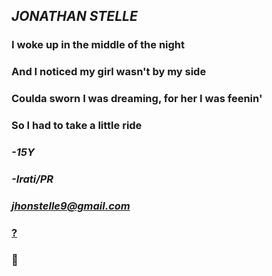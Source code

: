 ## ***JONATHAN STELLE***

### I woke up in the middle of the night
### And I noticed my girl wasn't by my side
### Coulda sworn I was dreaming, for her I was feenin'
### So I had to take a little ride

### ***-15Y***
### ***-Irati/PR***
### ***jhonstelle9@gmail.com***
### [?](https://youtu.be/6EEW-9NDM5k)
### :space_invader:

